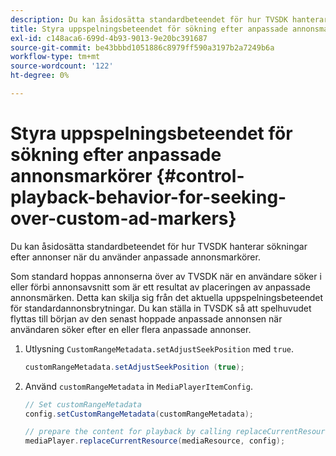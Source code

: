 ```yaml
---
description: Du kan åsidosätta standardbeteendet för hur TVSDK hanterar sökningar efter annonser när du använder anpassade annonsmarkörer.
title: Styra uppspelningsbeteendet för sökning efter anpassade annonsmarkörer
exl-id: c148aca6-699d-4b93-9013-9e20bc391687
source-git-commit: be43bbbd1051886c8979ff590a3197b2a7249b6a
workflow-type: tm+mt
source-wordcount: '122'
ht-degree: 0%

---
```


# Styra uppspelningsbeteendet för sökning efter anpassade annonsmarkörer {#control-playback-behavior-for-seeking-over-custom-ad-markers}

Du kan åsidosätta standardbeteendet för hur TVSDK hanterar sökningar efter annonser när du använder anpassade annonsmarkörer.

Som standard hoppas annonserna över av TVSDK när en användare söker i eller förbi annonsavsnitt som är ett resultat av placeringen av anpassade annonsmärken. Detta kan skilja sig från det aktuella uppspelningsbeteendet för standardannonsbrytningar. Du kan ställa in TVSDK så att spelhuvudet flyttas till början av den senast hoppade anpassade annonsen när användaren söker efter en eller flera anpassade annonser.

1. Utlysning `CustomRangeMetadata.setAdjustSeekPosition` med `true`.

   ```java
   customRangeMetadata.setAdjustSeekPosition (true);
   ```

1. Använd `customRangeMetadata` in `MediaPlayerItemConfig`.

   ```java
   // Set customRangeMetadata 
   config.setCustomRangeMetadata(customRangeMetadata); 
   
   // prepare the content for playback by calling replaceCurrentResource 
   mediaPlayer.replaceCurrentResource(mediaResource, config); 
   ```
